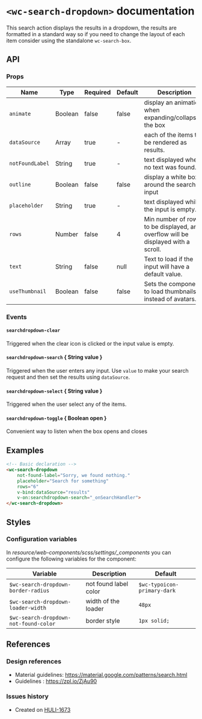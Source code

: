 # `<wc-search-dropdown>` documentation

This search action displays the results in a dropdown, the results are formatted in a
standard way so if you need to change the layout of each item consider using the
standalone `wc-search-box`.

## API

### Props

| Name | Type | Required | Default | Description
| --- | --- | ---  | ---  | ---
| `animate` | Boolean | false | false | display an animation when expanding/collapsing the box
| `dataSource` | Array | true  | -  | each of the items to be rendered as results.
| `notFoundLabel` | String | true  | -  | text displayed when no text was found.
| `outline` | Boolean | false | false | display a white box around the search input
| `placeholder` | String | true  | -  | text displayed while the input is empty.
| `rows` | Number | false  | 4  | Min number of rows to be displayed, any overflow will be displayed with a scroll.
| `text` | String | false  | null  | Text to load if the input will have a default value.
| `useThumbnail` | Boolean | false  | false  | Sets the component to load thumbnails instead of avatars.

### Events

#### `searchdropdown-clear`

Triggered when the clear icon is clicked or the input value is empty.

#### `searchdropdown-search` { String  value }

Triggered when the user enters any input. Use `value` to make your search request and then set
the results using `dataSource`.

#### `searchdropdown-select` { String  value }

Triggered when the user select any of the items.

#### `searchdropdown-toggle` { Boolean  open }

Convenient way to listen when the box opens and closes

## Examples

``` html
<!-- Basic declaration -->
<wc-search-dropdown
    not-found-label="Sorry, we found nothing."
    placeholder="Search for something"
    rows="6"
    v-bind:dataSource="results"
    v-on:searchdropdown-search="_onSearchHandler">
</wc-search-dropdown>
```

## Styles

### Configuration variables

In *resource/web-components/scss/settings/_components* you can configure the following variables for the component:

| Variable | Description | Default
| --- | --- | ---
|`$wc-search-dropdown-border-radius` | not found label color | `$wc-typoicon-primary-dark` |
|`$wc-search-dropdown-loader-width` | width of the loader | `48px` |
|`$wc-search-dropdown-not-found-color` | border style | `1px solid;` |

## References

### Design references

* Material guidelines: https://material.google.com/patterns/search.html
* Guidelines : https://zpl.io/ZjAu90

### Issues history

* Created on [HULI-1673](https://hulihealth.atlassian.net/browse/HULI-1673)
